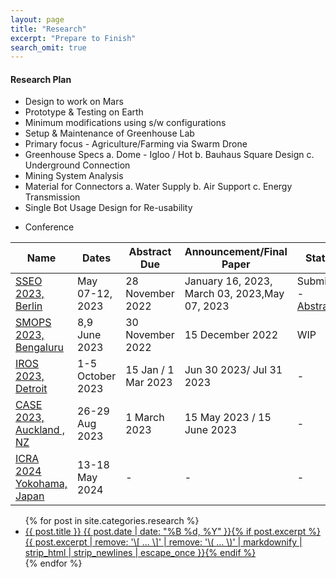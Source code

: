 ```yaml
---
layout: page
title: "Research"
excerpt: "Prepare to Finish"
search_omit: true
---
```


<h4>Research Plan</h4>
<ul>
 <li>Design to work on Mars</li>
 <li>Prototype & Testing on Earth</li>
 <li>Minimum modifications using s/w configurations</li>
 <li>Setup & Maintenance of Greenhouse Lab</li>
 <li>Primary focus - Agriculture/Farming via Swarm Drone</li>
 <li>Greenhouse Specs a. Dome - Igloo / Hot b. Bauhaus Square Design c. Underground Connection</li>
 <li>Mining System Analysis</li>
 <li>Material for Connectors a. Water Supply b. Air Support c. Energy Transmission</li>
 <li>Single Bot Usage Design for Re-usability</li>
</ul >


* Conference

| Name                                                                                                               | Dates            | Abstract Due        | Announcement/Final Paper                      | Status                                                                                                               |
|--------------------------------------------------------------------------------------------------------------------|------------------|---------------------|-----------------------------------------------|----------------------------------------------------------------------------------------------------------------------|
| [SSEO 2023, Berlin](https://iaaspace.org/event/14th-iaa-symposium-on-small-satellites-for-earth-observation-2023/) | May 07-12, 2023  | 28 November 2022    | January 16, 2023, March 03, 2023,May 07, 2023 | Submitted - [Abstract](https://github.com/slabstech/bhoomi/blob/main/docs/assets/docs/abstract_sseo_slabs_india.pdf) |
| [SMOPS 2023, Bengaluru](https://smops2023.istrac.gov.in/#timeline)                                                 | 8,9 June 2023    | 30 November 2022    | 15 December 2022                              | WIP                                                                                                                  | 
| [IROS 2023, Detroit](https://ieee-iros.org/)                                                                       | 1-5 October 2023 | 15 Jan / 1 Mar 2023 | Jun 30 2023/ Jul 31 2023                      | -                                                                                                                    | 
| [CASE 2023, Auckland , NZ](https://case2023.org/)                                                                  | 26-29 Aug 2023   | 1 March 2023        | 15 May 2023 / 15 June 2023                    | -                                                                                                                    | 
| [ICRA 2024 Yokohama, Japan](https://www.ieee-ras.org/)                                                             | 13-18 May 2024   | -                   | -                                             | -                                                                                                                    | 




<ul class="post-list">
{% for post in site.categories.research %}
  <li><article><a href="{{ site.url }}{{ post.url }}">{{ post.title }} <span class="entry-date"><time datetime="{{ post.date | date_to_xmlschema }}">{{ post.date | date: "%B %d, %Y" }}</time></span>{% if post.excerpt %} <span class="excerpt">{{ post.excerpt | remove: '\[ ... \]' | remove: '\( ... \)' | markdownify | strip_html | strip_newlines | escape_once }}</span>{% endif %}</a></article></li>
{% endfor %}
</ul>
